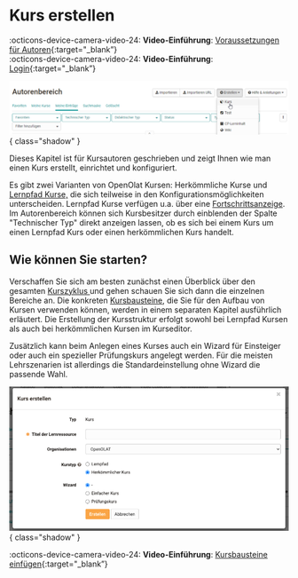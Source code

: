 # Kurs erstellen

:octicons-device-camera-video-24: **Video-Einführung**: [Voraussetzungen für Autoren](<https://www.youtube.com/embed/L0jc_LBKXLE>){:target="_blank”} <br>
:octicons-device-camera-video-24: **Video-Einführung**: [Login](<https://www.youtube.com/embed/tI7ag7i6zXc>){:target="_blank”} <br>

![Kurs erstellen](assets/create_course_161_DE.png){ class="shadow" }

Dieses Kapitel ist für Kursautoren geschrieben und zeigt Ihnen wie man einen Kurs erstellt, einrichtet und konfiguriert.

Es gibt zwei Varianten von OpenOlat Kursen: Herkömmliche Kurse und [Lernpfad Kurse,](Learning_path_course.de.md) die sich teilweise in den Konfigurationsmöglichkeiten unterscheiden. Lernpfad Kurse verfügen u.a. über eine [Fortschrittsanzeige](Learning_path_course_Participant_view.de.md). Im Autorenbereich können sich Kursbesitzer durch einblenden der Spalte "Technischer Typ" direkt anzeigen lassen, ob es sich bei einem Kurs um einen Lernpfad Kurs oder einen herkömmlichen Kurs handelt.

## Wie können Sie starten?

Verschaffen Sie sich am besten zunächst einen Überblick über den gesamten
[Kurszyklus ](General_Information.de.md)und gehen schauen Sie sich dann die einzelnen Bereiche an. Die konkreten [Kursbausteine](Course_Elements.de.md), die Sie für den Aufbau von Kursen verwenden können, werden in einem separaten Kapitel ausführlich erläutert. Die Erstellung der Kursstruktur erfolgt sowohl bei
Lernpfad Kursen als auch bei herkömmlichen Kursen im Kurseditor.

Zusätzlich kann beim Anlegen eines Kurses auch ein Wizard für Einsteiger oder auch ein spezieller Prüfungskurs angelegt werden. Für die meisten Lehrszenarien ist allerdings die Standardeinstellung ohne Wizard die passende Wahl.

![Wizard Kurs erstellen](assets/course_create_wizard_DE.png){ class="shadow" }

:octicons-device-camera-video-24: **Video-Einführung**: [Kursbausteine einfügen](<https://www.youtube.com/embed/AJ76e3urdKA>){:target="_blank”} 